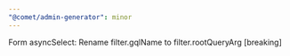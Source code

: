 ```yaml
---
"@comet/admin-generator": minor
---
```


Form asyncSelect: Rename filter.gqlName to filter.rootQueryArg [breaking]
